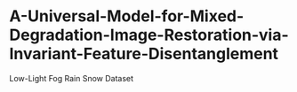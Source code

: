 # A-Universal-Model-for-Mixed-Degradation-Image-Restoration-via-Invariant-Feature-Disentanglement
Low-Light Fog Rain Snow Dataset
